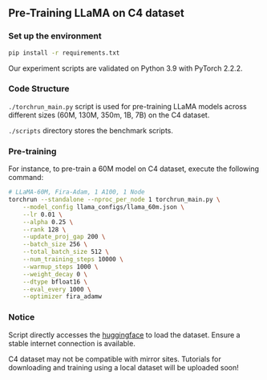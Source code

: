 ## Pre-Training LLaMA on C4 dataset

### Set up the environment
```bash
pip install -r requirements.txt
```
Our experiment scripts are validated on Python 3.9 with PyTorch 2.2.2.

### Code Structure
`./torchrun_main.py` script is used for pre-training LLaMA models across different sizes (60M, 130M, 350m, 1B, 7B) on the C4 dataset. 

`./scripts` directory stores the benchmark scripts.

### Pre-training
For instance, to pre-train a 60M model on C4 dataset, execute the following command:

```bash
# LLaMA-60M, Fira-Adam, 1 A100, 1 Node
torchrun --standalone --nproc_per_node 1 torchrun_main.py \
    --model_config llama_configs/llama_60m.json \
    --lr 0.01 \
    --alpha 0.25 \
    --rank 128 \
    --update_proj_gap 200 \
    --batch_size 256 \
    --total_batch_size 512 \
    --num_training_steps 10000 \
    --warmup_steps 1000 \
    --weight_decay 0 \
    --dtype bfloat16 \
    --eval_every 1000 \
    --optimizer fira_adamw 
```

### Notice
Script directly accesses the [huggingface](https://huggingface.co/) to load the dataset. Ensure a stable internet connection is available.

C4 dataset may not be compatible with mirror sites. Tutorials for downloading and training using a local dataset will be uploaded soon!
